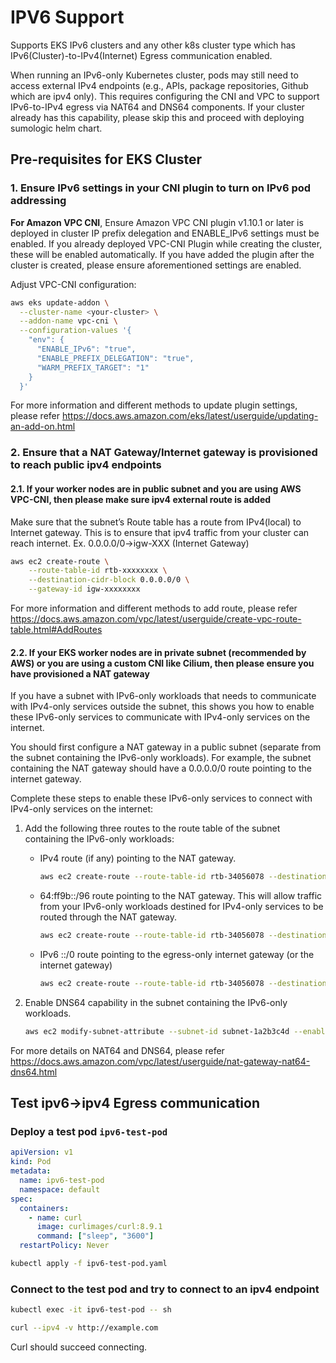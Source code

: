 # IPV6 Support

Supports EKS IPv6 clusters and any other k8s cluster type which has IPv6(Cluster)-to-IPv4(Internet) Egress communication enabled.

When running an IPv6-only Kubernetes cluster, pods may still need to access external IPv4 endpoints (e.g., APIs, package repositories,
Github which are ipv4 only). This requires configuring the CNI and VPC to support IPv6-to-IPv4 egress via NAT64 and DNS64 components. If
your cluster already has this capability, please skip this and proceed with deploying sumologic helm chart.

## Pre-requisites for EKS Cluster

### 1. Ensure IPv6 settings in your CNI plugin to turn on IPv6 pod addressing

**For Amazon VPC CNI**, Ensure Amazon VPC CNI plugin v1.10.1 or later is deployed in cluster IP prefix delegation and ENABLE_IPv6 settings
must be enabled. If you already deployed VPC-CNI Plugin while creating the cluster, these will be enabled automatically. If you have added
the plugin after the cluster is created, please ensure aforementioned settings are enabled.

Adjust VPC-CNI configuration:

```bash
aws eks update-addon \
  --cluster-name <your-cluster> \
  --addon-name vpc-cni \
  --configuration-values '{
    "env": {
      "ENABLE_IPv6": "true",
      "ENABLE_PREFIX_DELEGATION": "true",
      "WARM_PREFIX_TARGET": "1"
    }
  }'
```

For more information and different methods to update plugin settings, please refer
https://docs.aws.amazon.com/eks/latest/userguide/updating-an-add-on.html

### 2. Ensure that a NAT Gateway/Internet gateway is provisioned to reach public ipv4 endpoints

#### 2.1. If your worker nodes are in public subnet and you are using AWS VPC-CNI, then please make sure ipv4 external route is added

Make sure that the subnet’s Route table has a route from IPv4(local) to Internet gateway. This is to ensure that ipv4 traffic from your
cluster can reach internet. Ex. 0.0.0.0/0→igw-XXX (Internet Gateway)

```bash
aws ec2 create-route \
    --route-table-id rtb-xxxxxxxx \
    --destination-cidr-block 0.0.0.0/0 \
    --gateway-id igw-xxxxxxxx
```

For more information and different methods to add route, please refer
https://docs.aws.amazon.com/vpc/latest/userguide/create-vpc-route-table.html#AddRoutes

#### 2.2. If your EKS worker nodes are in private subnet (recommended by AWS) or you are using a custom CNI like Cilium, then please ensure you have provisioned a NAT gateway

If you have a subnet with IPv6-only workloads that needs to communicate with IPv4-only services outside the subnet, this shows you how to
enable these IPv6-only services to communicate with IPv4-only services on the internet.

You should first configure a NAT gateway in a public subnet (separate from the subnet containing the IPv6-only workloads). For example, the
subnet containing the NAT gateway should have a 0.0.0.0/0 route pointing to the internet gateway.

Complete these steps to enable these IPv6-only services to connect with IPv4-only services on the internet:

1. Add the following three routes to the route table of the subnet containing the IPv6-only workloads:
   - IPv4 route (if any) pointing to the NAT gateway.
     ```bash
     aws ec2 create-route --route-table-id rtb-34056078 --destination-cidr-block 0.0.0.0/0 --nat-gateway-id nat-05dba92075d71c408
     ```
   - 64:ff9b::/96 route pointing to the NAT gateway. This will allow traffic from your IPv6-only workloads destined for IPv4-only services
     to be routed through the NAT gateway.
     ```bash
     aws ec2 create-route --route-table-id rtb-34056078 --destination-ipv6-cidr-block 64:ff9b::/96 --nat-gateway-id nat-05dba92075d71c408
     ```
   - IPv6 ::/0 route pointing to the egress-only internet gateway (or the internet gateway)
     ```bash
     aws ec2 create-route --route-table-id rtb-34056078 --destination-ipv6-cidr-block ::/0 --egress-only-internet-gateway-id eigw-c0a643a9
     ```

2. Enable DNS64 capability in the subnet containing the IPv6-only workloads.
   ```bash
   aws ec2 modify-subnet-attribute --subnet-id subnet-1a2b3c4d --enable-dns64
   ```

For more details on NAT64 and DNS64, please refer https://docs.aws.amazon.com/vpc/latest/userguide/nat-gateway-nat64-dns64.html

## Test ipv6->ipv4 Egress communication

### Deploy a test pod `ipv6-test-pod`

```yaml
apiVersion: v1
kind: Pod
metadata:
  name: ipv6-test-pod
  namespace: default
spec:
  containers:
    - name: curl
      image: curlimages/curl:8.9.1
      command: ["sleep", "3600"]
  restartPolicy: Never
```

```bash
kubectl apply -f ipv6-test-pod.yaml
```

### Connect to the test pod and try to connect to an ipv4 endpoint

```bash
kubectl exec -it ipv6-test-pod -- sh

curl --ipv4 -v http://example.com
```

Curl should succeed connecting.
